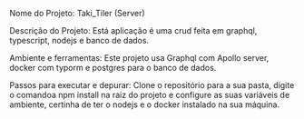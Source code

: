 Nome do Projeto: Taki_Tiler (Server)

Descrição do Projeto: Está aplicação é uma crud feita em graphql, typescript, nodejs e banco de dados.

Ambiente e ferramentas: Este projeto usa Graphql com Apollo server, docker com typorm e postgres para o banco de dados.

Passos para executar e depurar: Clone o repositório para a sua pasta, digite o comandoa npm install na raiz do projeto e configure as suas variáveis de ambiente, certinha de ter o nodejs e o docker instalado na sua máquina.